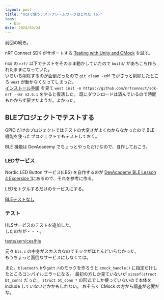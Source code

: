 ```yaml
---
layout: post
title: "ncsで使うテストフレームワークはどれだ (6)"
tags:
  - ble
date: 2024/09/24
---
```


前回の続き。 

nRF Connect SDK がサポートする [Testing with Unity and CMock](https://docs.nordicsemi.com/bundle/ncs-2.6.1/page/nrf/test_and_optimize/testing_unity_cmock.html) を試す。

ncs の `nrf/` 以下でテストをそのまま動かしていたので `build/` があちこち作られたままになっていた。  
いちいち削除するのが面倒だったので `git clean -xdf` でがさっと削除したところ `west` が動かなくなってしまった。  
[インストール手順](https://docs.nordicsemi.com/bundle/ncs-2.6.1/page/nrf/installation/install_ncs.html#get_the_nrf_connect_sdk_code) を見て `west init -m https://github.com/nrfconnect/sdk-nrf --mr v2.6.1` をやると復活した。
既にダウンロードは済んでいるので時間もかからず戻せたようだ。よかった。

## BLEプロジェクトでテストする

GPIO だけのプロジェクトではテストの大変さがよくわからなかったので BLE 機能を使ったプロジェクトでもテストしておく。

BLE 機能は DevAcademy でちょっとやっただけなので、自作しておこう。

### LEDサービス

Nordic LED Button サービス(LBS) を自作するのが [DevAcademy BLE Lesson 4 Excersice 1](https://academy.nordicsemi.com/courses/bluetooth-low-energy-fundamentals/lessons/lesson-4-bluetooth-le-data-exchange/topic/blefund-lesson-4-exercise-1/)にあるので、それを参考に作る。

LEDをトグルするだけのサービスにする。

[BLEテストなし](https://github.com/hirokuma/ncs-hls/tree/dad81e57771bf9b2c4d5a7f6d6f667868ce44ecd)

### テスト

HLSサービスのテストを追加した。  
したのだが・・・。

[tests/services/hls](https://github.com/hirokuma/ncs-hls/tree/e72aa678a996e9c8559027b86addf45fb0866c71/tests/services/hls)

元々 `hls.c` の中身がスカスカなのでモックがほとんどいらなかった。  
もうちょっと面倒なサービスにしなくては。

また、`bluetooth.h`や`gatt.h`のモックを作ろうと `cmock_handle()` に指定だけしたところコンパイルエラーになる。
最初の方しか見ていないが `sizeof(struct bt_conn)` だった。
`struct bt_conn *` の形式でしか使っていないので本体を include していないとかかもしれない。
おそらく CMock の方から調査が必要だな。
